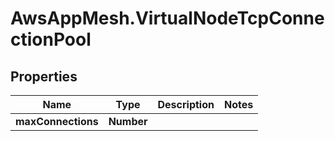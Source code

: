 # AwsAppMesh.VirtualNodeTcpConnectionPool

## Properties

Name | Type | Description | Notes
------------ | ------------- | ------------- | -------------
**maxConnections** | **Number** |  | 


